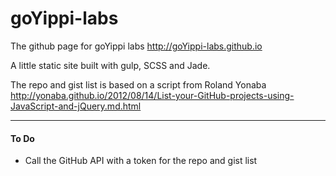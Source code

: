 # goYippi-labs
The github page for goYippi labs
http://goYippi-labs.github.io

A little static site built with gulp, SCSS and Jade.

The repo and gist list is based on a script from Roland Yonaba
http://yonaba.github.io/2012/08/14/List-your-GitHub-projects-using-JavaScript-and-jQuery.md.html

---

<h4>To Do</h4>

- Call the GitHub API with a token for the repo and gist list